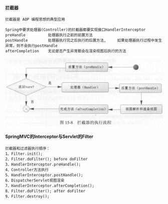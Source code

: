 #### 拦截器
    拦截器是 AOP 编程思想的典型应用
    
    Spring中要求处理器(Controller)的拦截器都要实现接口HandlerInterceptor
    preHandle          处理器执行之前的前置方法
    postHandle         处理器执行完之后执行的后置方法,     如果处理器执行过程中发生异常，则不会执行postHandle
    afterCompletion    无论是否产生异常都会在渲染视图后执行的方法
    
   ![](拦截流程.png)
#### SpringMVC的Interceptor与Servlet的Filter

    拦截器和过滤器执行顺序：
    1、Filter.init();
    2、Filter.doFilter(); before doFilter
    3、HandlerInterceptor.preHandle();
    4、Controller方法执行
    5、HandlerInterceptor.postHandle();
    6、DispatcherServlet视图渲染
    7、HandlerInterceptor.afterCompletion();
    8、Filter.doFilter(); after doFilter
    9、Filter.destroy();